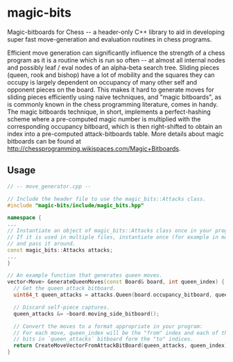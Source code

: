 magic-bits
==========

Magic-bitboards for Chess -- a header-only C++ library to aid in developing super fast move-generation and evaluation routines in chess programs.

Efficient move generation can significantly influence the strength of a chess program as it is a routine which is run so often -- at almost all internal nodes and possibly leaf / eval nodes of an alpha-beta search tree. Sliding pieces (queen, rook and bishop) have a lot of mobility and the squares they can occupy is largely dependent on occupancy of many other self and opponent pieces on the board. This makes it hard to generate moves for sliding pieces efficiently using naive techniques, and "magic bitboards", as is commonly known in the chess programming literature, comes in handy. The magic bitboards technique, in short, implements a perfect-hashing scheme where a pre-computed magic number is multiplied with the corresponding occupancy bitboard, which is then right-shifted to obtain an index into a pre-computed attack-bitboards table. More details about magic bitboards can be found at http://chessprogramming.wikispaces.com/Magic+Bitboards.

## Usage

```cpp
// -- move_generator.cpp --

// Include the header file to use the magic_bits::Attacks class.
#include "magic-bits/include/magic_bits.hpp"

namespace {
...
// Instantiate an object of magic_bits::Attacks class once in your program.
// If it is used in multiple files, instantiate once (for example in main())
// and pass it around.
const magic_bits::Attacks attacks;
...
}

// An example function that generates queen moves.
vector<Move> GenerateQueenMoves(const Board& board, int queen_index) {
  // Get the queen attack bitboard.
  uint64_t queen_attacks = attacks.Queen(board.occupancy_bitboard, queen_index);

  // Discard self-piece captures.
  queen_attacks &= ~board.moving_side_bitboard();

  // Convert the moves to a format appropriate in your program:
  // For each move, queen_index will be the "from" index and each of the set
  // bits in `queen_attacks` bitboard form the "to" indices.
  return CreateMoveVectorFromAttackBitBoard(queen_attacks, queen_index);
}
```
